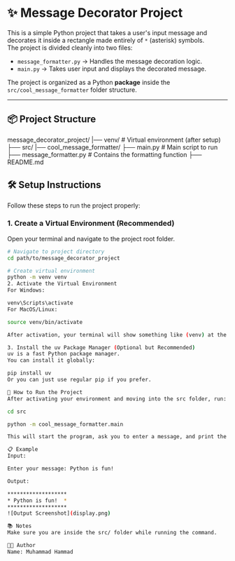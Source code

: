 # ✨ Message Decorator Project

This is a simple Python project that takes a user's input message and decorates it inside a rectangle made entirely of `*` (asterisk) symbols.  
The project is divided cleanly into two files:

- `message_formatter.py` → Handles the message decoration logic.
- `main.py` → Takes user input and displays the decorated message.

The project is organized as a Python **package** inside the `src/cool_message_formatter` folder structure.

---

## 📦 Project Structure

message_decorator_project/
 |── venv/ # Virtual environment (after setup)
 ├── src/ 
  |── cool_message_formatter/
   ├── main.py # Main script to run 
   ├── message_formatter.py # Contains the formatting function 
   ├── README.md 
  
## 🛠️ Setup Instructions

Follow these steps to run the project properly:

### 1. Create a Virtual Environment (Recommended)

Open your terminal and navigate to the project root folder.

```bash
# Navigate to project directory
cd path/to/message_decorator_project

# Create virtual environment
python -m venv venv
2. Activate the Virtual Environment
For Windows:

venv\Scripts\activate
For MacOS/Linux:

source venv/bin/activate

After activation, your terminal will show something like (venv) at the beginning.

3. Install the uv Package Manager (Optional but Recommended)
uv is a fast Python package manager.
You can install it globally:

pip install uv
Or you can just use regular pip if you prefer.

🚀 How to Run the Project
After activating your environment and moving into the src folder, run:

cd src

python -m cool_message_formatter.main

This will start the program, ask you to enter a message, and print the decorated message inside a rectangle.

📋 Example
Input:

Enter your message: Python is fun!

Output:

*******************
* Python is fun!  *
*******************
![Output Screenshot](display.png)

📚 Notes
Make sure you are inside the src/ folder while running the command.

👨‍💻 Author
Name: Muhammad Hammad